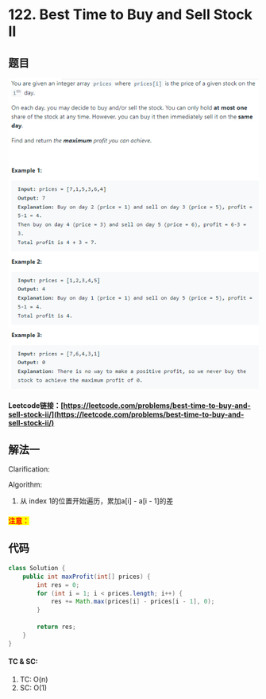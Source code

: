 # 122. Best Time to Buy and Sell Stock II

## 题目

![](<../../.gitbook/assets/image (81).png>)

#### Leetcode链接：[https://leetcode.com/problems/best-time-to-buy-and-sell-stock-ii/](https://leetcode.com/problems/best-time-to-buy-and-sell-stock-ii/)

## 解法一

Clarification:&#x20;

Algorithm:&#x20;

1. 从 index 1的位置开始遍历，累加a\[i] - a\[i - 1]的差

#### <mark style="color:red;">注意：</mark>

## 代码

```java
class Solution {
    public int maxProfit(int[] prices) {
        int res = 0;
        for (int i = 1; i < prices.length; i++) {
            res += Math.max(prices[i] - prices[i - 1], 0);
        }
        
        return res;
    }
}
```

#### TC & SC:&#x20;

1. TC: O(n)
2. SC: O(1)
